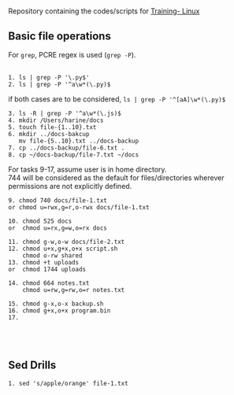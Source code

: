 # 

Repository containing the codes/scripts for [Training- Linux](https://training.demos.aganitha.ai/linux/01-basics/)

## Basic file operations
For `grep`, PCRE regex is used (`grep -P`). <br><br>
```
1. ls | grep -P '\.py$'
2. ls | grep -P '^a\w*(\.py)$
```
if both cases are to be considered, `ls | grep -P '^[aA]\w*(\.py)$` <br>
```
3. ls -R | grep -P '^a\w*(\.js)$
4. mkdir /Users/harine/docs
5. touch file-{1..10}.txt
6. mkdir ../docs-bakcup
   mv file-{5..10}.txt ../docs-backup
7. cp ../docs-backup/file-6.txt .
8. cp ~/docs-backup/file-7.txt ~/docs
```
For tasks 9-17, assume user is in home directory.<br>744 will be considered as the default for files/directories wherever permissions are not explicitly defined.
```
9. chmod 740 docs/file-1.txt
or chmod u=rwx,g=r,o-rwx docs/file-1.txt

10. chmod 525 docs
or  chmod u=rx,g=w,o=rx docs

11. chmod g-w,o-w docs/file-2.txt
12. chmod u+x,g+x,o+x script.sh
    chmod o-rw shared
13. chmod +t uploads
or  chmod 1744 uploads

14. chmod 664 notes.txt
    chmod u=rw,g=rw,o=r notes.txt

15. chmod g-x,o-x backup.sh
16. chmod g+x,o+x program.bin
17. 
```
<br><br>
## Sed Drills
```
1. sed 's/apple/orange' file-1.txt
```